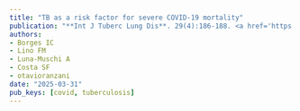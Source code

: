 ```yaml
---
title: "TB as a risk factor for severe COVID-19 mortality"
publication: "**Int J Tuberc Lung Dis**. 29(4):186-188. <a href='https://doi.org/10.5588/ijtld.24.0503' target='_blank' rel='noopener noreferrer'>10.5588/ijtld.24.0503</a>"
authors:
- Borges IC
- Lino FM
- Luna-Muschi A
- Costa SF
- otavioranzani
date: "2025-03-31"
pub_keys: [covid, tuberculosis]
---
```

